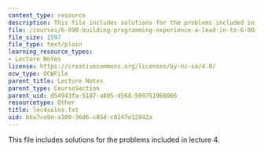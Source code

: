 ```yaml
---
content_type: resource
description: This file includes solutions for the problems included in lecture 4.
file: /courses/6-090-building-programming-experience-a-lead-in-to-6-001-january-iap-2005/bba7ce8ea10036d6c85dc0247e12842a_lec4solns.txt
file_size: 1597
file_type: text/plain
learning_resource_types:
- Lecture Notes
license: https://creativecommons.org/licenses/by-nc-sa/4.0/
ocw_type: OCWFile
parent_title: Lecture Notes
parent_type: CourseSection
parent_uid: d54943fa-5187-a805-d568-509751968066
resourcetype: Other
title: lec4solns.txt
uid: bba7ce8e-a100-36d6-c85d-c0247e12842a
---
```

This file includes solutions for the problems included in lecture 4.